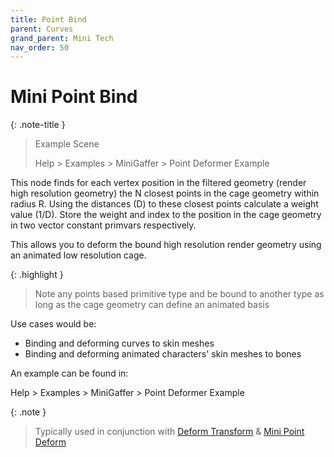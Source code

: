 ```yaml
---
title: Point Bind
parent: Curves
grand_parent: Mini Tech
nav_order: 50
---
```


# Mini Point Bind

{: .note-title }
> Example Scene
>
> Help > Examples > MiniGaffer > Point Deformer Example
>



This node finds for each vertex position in the filtered geometry (render high resolution geometry) the N closest points in the cage geometry within radius R. Using the distances (D) to these closest points calculate a weight value (1/D). Store the weight and index to the position in the cage geometry in two vector constant primvars respectively.

This allows you to deform the bound high resolution render geometry using an animated low resolution cage. 

{: .highlight }
> Note any points based primitive type and be bound to another type as long as the cage geometry can define an animated basis

Use cases would be:
* Binding and deforming curves to skin meshes
* Binding and deforming animated characters' skin meshes to bones

An example can be found in:

Help > Examples > MiniGaffer > Point Deformer Example

{: .note }
> Typically used in conjunction with [Deform Transform](DeformTransform.md) & [Mini Point Deform](MiniPointDeformer.md)


